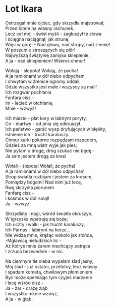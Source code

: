 # Lot Ikara

Ostrzegał mnie ojciec, gdy skrzydła majstrował,  
Przed lotem na własny rachunek.  
Lecz cel mój - świst myśli - zagłuszył te słowa  
I ścięgna naciągnął, jak strunę.  
Więc w górę! - Nad głowy, nad stropy, nad ziemię!  
W poszumie stroszących się piór!  
Najwyższą świątynię zamyka sklepienie,  
A ja - nad sklepieniem! Wskroś chmur!  

Wołają - ślepota! Wołają, że pycha!  
A ja ramionami w dół niebo odpycham  
I chwytam w źrenice ogromy oddali,  
Gdzie wszystko jest małe i wszyscy są mali!  
Ich rozgwar pochłania  
Fanfara cisz -  
Im - lecieć w otchłanie,  
Mnie - wzwyż!  

Ich miasto - płat kory w labirynt poryty,  
Co - martwy - od pnia się odkruszył.  
Ich państwo - garść wysp dryfujących w błękity,  
Istnienie ich - trucht karaluszy.  
Chmur karki pokorne rozpędzam rozpędem,  
Gdzieś za mną wiatr wyje jak pies;  
Nie pytam o drogę, dróg szukać nie będę -  
Ja sam jestem drogą za kres!  

Wołali - ślepota! Wołali, że pycha!  
A ja ramionami w dół niebo odpycham,  
Strop światła rozbijam i jestem za kresem,  
Pomiędzy bogami! Nad nimi już lecę,  
Rwę skrzydła piorunem  
Fanfarę cisz -  
I kosmos w dół runął!  
Ja - wzwyż!  

Skrzydlaty i nagi, wśród światła okruszyn,  
W igrzyska wpatruję się boże;  
Ich uczty i walki - jak trucht karaluszy,  
Ich Parnas - labirynt na korze...  
Nie widzą mnie, krążąc wokoło jak słońca,  
-Mgławicą nieludzkich lic -  
Aż któryś mnie żarem niechcący potrąca  
I zrzuca bezwiednie - w nic.  

Na ciemnym tle nieba wypalam ślad jasny,  
Mój ślad - już ostatni, przelotny, lecz własny  
I spadam kometą, chwilowym płomieniem  
Być może spełniając tym czyjeś marzenie  
I lecę wśród cisz -  
Ja - żar - drążę ziąb  
I wszystko mknie wzwyż,  
A ja - w głąb.  
